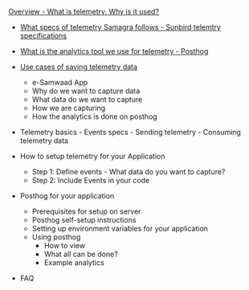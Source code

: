 [Overview - What is telemetry, Why is it used?](overview-telemetry.md) 

- [What specs of telemetry Samagra follows -  Sunbird telemtry specifications](/docs/overview-telemetry.md#specifications-followed-by-telemetry-samagra)
- [What is the analytics tool we use for telemetry - Posthog](/docs/overview-telemetry.md#posthog---analytics-tool-we-use-for-telemetry)
- [Use cases of saving telemetry data](/docs/overview-telemetry.md#use-cases-of-saving-telemetry-data)
    - e-Samwaad App
    - Why do we want to capture data
    - What data do we want to capture
    - How we are capturing 
    - How the analytics is done on posthog

- Telemetry basics 
        - Events specs
        - Sending telemetry
        - Consuming telemetry data

- How to setup telemetry for your Application
    - Step 1: Define events - What data do you want to capture?
    - Step 2: Include Events in your code
    
- Posthog for your application
    - Prerequisites for setup on server
    - Posthog self-setup instructions 
    - Setting up environment variables for your application 
    - Using posthog
        - How to view 
        - What all can be done? 
        - Example analytics 

- FAQ
